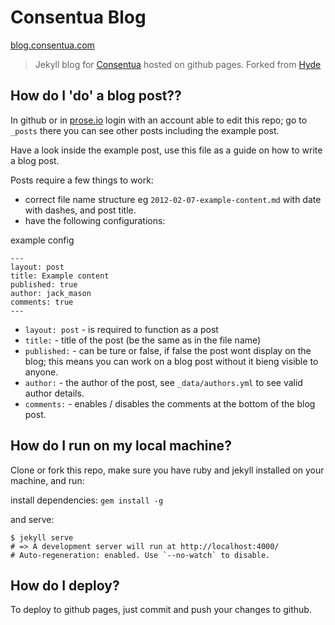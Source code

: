 # Consentua Blog

[blog.consentua.com](http://blog.consentua.com)

> Jekyll blog for [Consentua](http://Consentua.com) hosted on github pages. Forked from [Hyde](https://github.com/poole/hyde)

## How do I 'do' a blog post??

In github or in [prose.io](http://prose.io/) login with an account able to edit this repo; go to `_posts` there you can see other posts including the example post.

Have a look inside the example post, use this file as a guide on how to write a blog post.

Posts require a few things to work:
* correct file name structure eg `2012-02-07-example-content.md` with date with dashes, and post title.
* have the following configurations:

example config
```
---
layout: post
title: Example content
published: true
author: jack_mason
comments: true
---
```

* `layout: post` - is required to function as a post
* `title:` - title of the post (be the same as in the file name)
* `published:` - can be ture or false, if false the post wont display on the blog; this means you can work on a blog post without it bieng visible to anyone.
* `author:` - the author of the post, see `_data/authors.yml` to see valid author details.
* `comments:` - enables / disables the comments at the bottom of the blog post.


## How do I run on my local machine?

Clone or fork this repo,
make sure you have ruby and jekyll installed on your machine, and run:

install dependencies:
` gem install -g `

and serve: 
```
$ jekyll serve
# => A development server will run at http://localhost:4000/
# Auto-regeneration: enabled. Use `--no-watch` to disable.
```

## How do I deploy?

To deploy to github pages, just commit and push your changes to github.